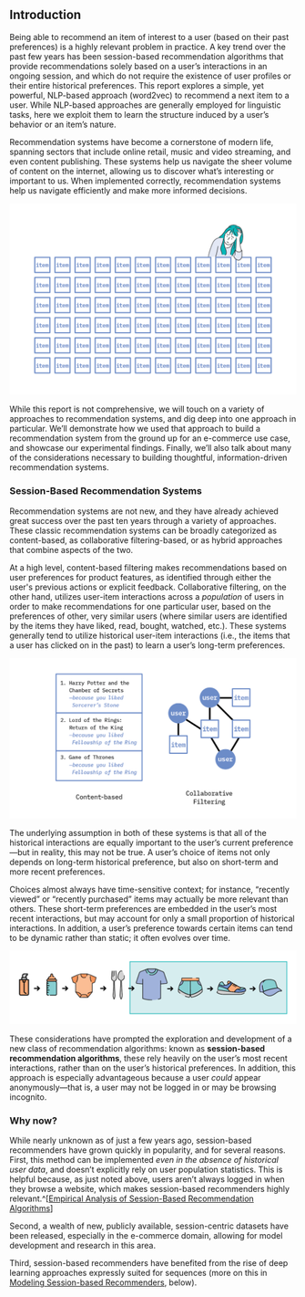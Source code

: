 ## Introduction

Being able to recommend an item of interest to a user (based on their past preferences) is a highly relevant problem in practice. A key trend over the past few years has been session-based recommendation algorithms that provide recommendations solely based on a user’s interactions in an ongoing session, and which do not require the existence of user profiles or their entire historical preferences. This report explores a simple, yet powerful, NLP-based approach (word2vec) to recommend a next item to a user. While NLP-based approaches are generally employed for linguistic tasks, here we exploit them to learn the structure induced by a user’s behavior or an item’s nature. 

Recommendation systems have become a cornerstone of modern life, spanning sectors that include online retail, music and video streaming, and even content publishing. These systems help us navigate the sheer volume of content on the internet, allowing us to discover what’s interesting or important to us. When implemented correctly, recommendation systems help us navigate efficiently and make more informed decisions. 

![Figure 1: The sheer amount of items available online make recommendation systems necessary](figures/FF19_Artboard_1.png)

While this report is not comprehensive, we will touch on a variety of approaches to recommendation systems, and dig deep into one approach in particular. We’ll demonstrate how we used that approach to build a recommendation system from the ground up for an e-commerce use case, and showcase our experimental findings. Finally, we’ll also talk about many of the considerations necessary to building thoughtful, information-driven recommendation systems.

### Session-Based Recommendation Systems
Recommendation systems are not new, and they have already achieved great success over the past ten years through a variety of approaches. These classic recommendation systems can be broadly categorized as content-based, as collaborative filtering-based, or as hybrid approaches that combine aspects of the two.

At a high level, content-based filtering makes recommendations based on user preferences for product features, as identified through either the user's previous actions or explicit feedback. Collaborative filtering, on the other hand, utilizes user-item interactions across a _population_ of users in order to make recommendations for one particular user, based on the preferences of other, very similar users (where similar users are identified by the items they have liked, read, bought, watched, etc.). These systems generally tend to utilize historical user-item interactions (i.e., the items that a user has clicked on in the past) to learn a user’s long-term preferences. 

![Figure 2: Content-based vs Collaborative filtering approaches](figures/FF19_Artboard_2rev.png)

The underlying assumption in both of these systems is that all of the historical interactions are equally important to the user’s current preference—but in reality, this may not be true. A user’s choice of items not only depends on long-term historical preference, but also on short-term and more recent preferences. 

Choices almost always have time-sensitive context; for instance, “recently viewed” or “recently purchased” items may actually be more relevant than others. These short-term preferences are embedded in the user’s most recent interactions, but may account for only a small proportion of historical interactions. In addition, a user’s preference towards certain items can tend to be dynamic rather than static; it often evolves over time. 

![Figure 3: A user’s preference can change over time](figures/FF19_Artboard_3rev.png)

These considerations have prompted the exploration and development of a new class of recommendation algorithms: known as **session-based recommendation algorithms**, these rely heavily on the user’s most recent interactions, rather than on the user’s historical preferences. In addition, this approach is especially advantageous because a user _could_ appear anonymously—that is, a user may not be logged in or may be browsing incognito.  

### Why now?
While nearly unknown as of just a few years ago, session-based recommenders have grown quickly in popularity, and for several reasons. First, this method can be implemented _even in the absence of historical user data_, and doesn’t explicitly rely on user population statistics. This is helpful because, as just noted above, users aren’t always logged in when they browse a website, which makes session-based recommenders highly relevant.^[[Empirical Analysis of Session-Based Recommendation Algorithms](https://arxiv.org/abs/1910.12781)]

Second, a wealth of new, publicly available, session-centric datasets have been released, especially in the e-commerce domain, allowing for model development and research in this area.

Third, session-based recommenders have benefited from the rise of deep learning approaches expressly suited for sequences (more on this in [Modeling Session-based Recommenders](#modeling-session-based-recommenders), below).
